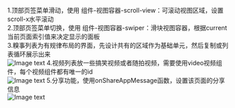 1.顶部页签菜单滑动，使用 组件-视图容器-scroll-view：可滚动视图区域，设置scroll-x水平滚动<br>
2.顶部页签菜单切换，使用 组件-视图容器-swiper：滑块视图容器，根据current当前页面索引值来决定显示的面板<br>
3.糗事列表为有规律布局的界面，先设计共有的区域作为基础单元，然后复制或列表循环展示出来<br>
![Image text](https://github.com/liangpeiyi/weApp/blob/master/app-images/%E7%B3%97%E4%BA%8B%E7%99%BE%E7%A7%91-%E4%B8%93%E4%BA%AB%E5%88%97%E8%A1%A8.png?raw=true)
4.视频列表放一些搞笑视频或者随拍视频，需要使用video视频组件，每个视频组件都有唯一的id<br>
![Image text]()
5.分享功能，使用onShareAppMessage函数，设置该页面的分享信息<br>
![Image text]()